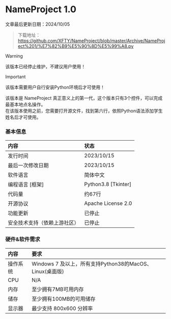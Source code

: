 # NameProject 1.0

文章最后更新日期：2024/10/05

>下载地址：  
> https://github.com/XFTY/NameProject/blob/master/Archive/NameProject%201/%E7%82%B9%E5%90%8D%E5%99%A8.py

> [!warning]
> 该版本已经停止维护，不建议用户使用！

> [!important]
> 该版本需要用户自行安装Python环境后才可使用！

该版本是 NameProject 真正意义上的第一代，这个版本只有3个控件，可以完成最基本地点名操作。  
在该版本使用之前，您需要打开源文件，找到第六行，依照Python语法添加学生姓名后才可使用。

### 基本信息

| 内容             | 状态                  |
|:---------------|:--------------------|
| 发行时间           | 2023/10/15          |
| 最后一次修改日期       | 2023/10/15          |
| 软件语言           | 简体中文                |
| 编程语言 [框架]      | Python3.8 [Tkinter] |
| 代码量            | 约67行                |
| 开源协议           | Apache License 2.0  |
| 功能更新           | 已停止                 |
| 安全技术支持（依赖上游社区） | 已停止                 |

### 硬件&软件需求  

| 内容   | 要求                                          |
|:-----|:--------------------------------------------|
| 操作系统 | Windows 7 及以上，所有支持Python38的MacOS、Linux(桌面版) |
| CPU  | N/A                                         |
| 内存   | 至少拥有7MB可用内存                                 |
| 储存   | 至少拥有100MB的可用储存                              |
| 显示器  | 最少支持 800x600 分辨率                            |
